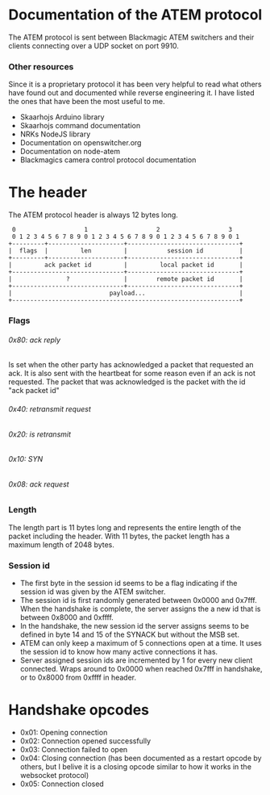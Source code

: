 # Documentation of the ATEM protocol
The ATEM protocol is sent between Blackmagic ATEM switchers and their clients connecting over a UDP socket on port 9910.

### Other resources
Since it is a proprietary protocol it has been very helpful to read what others have found out and documented while reverse engineering it.
I have listed the ones that have been the most useful to me.
* Skaarhojs Arduino library
* Skaarhojs command documentation
* NRKs NodeJS library
* Documentation on openswitcher.org
* Documentation on node-atem
* Blackmagics camera control protocol documentation

# The header
The ATEM protocol header is always 12 bytes long.

```
 0                   1                   2                   3
 0 1 2 3 4 5 6 7 8 9 0 1 2 3 4 5 6 7 8 9 0 1 2 3 4 5 6 7 8 9 0 1
+---------+---------------------+-------------------------------+
|  flags  |         len         |           session id          |
+---------+---------------------+-------------------------------+
|         ack packet id         |         local packet id       |
+-------------------------------+-------------------------------+
|               ?               |        remote packet id       |
+-------------------------------+-------------------------------+
|                           payload...                          |
+---------------------------------------------------------------+
```

### Flags
###### 0x80: ack reply
Is set when the other party has acknowledged a packet that requested an ack.
It is also sent with the heartbeat for some reason even if an ack is not requested.
The packet that was acknowledged is the packet with the id "ack packet id"
###### 0x40: retransmit request
###### 0x20: is retransmit
###### 0x10: SYN
###### 0x08: ack request

### Length
The length part is 11 bytes long and represents the entire length of the packet including the header.
With 11 bytes, the packet length has a maximum length of 2048 bytes.

### Session id
* The first byte in the session id seems to be a flag indicating if the session id was given by the ATEM switcher.
* The session id is first randomly generated between 0x0000 and 0x7fff. When the handshake is complete, the server assigns the a new id that is between 0x8000 and 0xffff.
* In the handshake, the new session id the server assigns seems to be defined in byte 14 and 15 of the SYNACK but without the MSB set.
* ATEM can only keep a maximum of 5 connections open at a time. It uses the session id to know how many active connections it has.
* Server assigned session ids are incremented by 1 for every new client connected. Wraps around to 0x0000 when reached 0x7fff in handshake, or to 0x8000 from 0xffff in header.



# Handshake opcodes
* 0x01: Opening connection
* 0x02: Connection opened successfully
* 0x03: Connection failed to open
* 0x04: Closing connection (has been documented as a restart opcode by others, but I belive it is a closing opcode similar to how it works in the websocket protocol)
* 0x05: Connection closed
